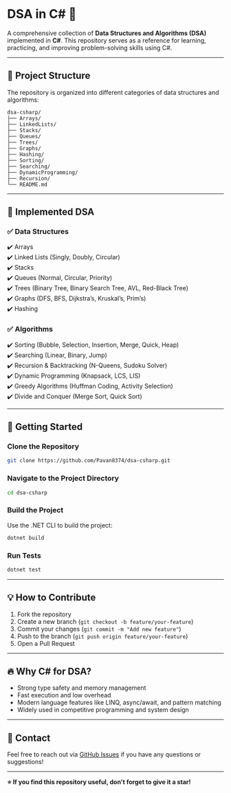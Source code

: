 # DSA in C# 🚀  
A comprehensive collection of **Data Structures and Algorithms (DSA)** implemented in **C#**. This repository serves as a reference for learning, practicing, and improving problem-solving skills using C#.

---

## 📂 **Project Structure**  
The repository is organized into different categories of data structures and algorithms:

```
dsa-csharp/
├── Arrays/
├── LinkedLists/
├── Stacks/
├── Queues/
├── Trees/
├── Graphs/
├── Hashing/
├── Sorting/
├── Searching/
├── DynamicProgramming/
├── Recursion/
└── README.md
```

---

## 🚀 **Implemented DSA**  
### ✅ **Data Structures**  
✔️ Arrays  
✔️ Linked Lists (Singly, Doubly, Circular)  
✔️ Stacks  
✔️ Queues (Normal, Circular, Priority)  
✔️ Trees (Binary Tree, Binary Search Tree, AVL, Red-Black Tree)  
✔️ Graphs (DFS, BFS, Dijkstra’s, Kruskal’s, Prim’s)  
✔️ Hashing  

### ✅ **Algorithms**  
✔️ Sorting (Bubble, Selection, Insertion, Merge, Quick, Heap)  
✔️ Searching (Linear, Binary, Jump)  
✔️ Recursion & Backtracking (N-Queens, Sudoku Solver)  
✔️ Dynamic Programming (Knapsack, LCS, LIS)  
✔️ Greedy Algorithms (Huffman Coding, Activity Selection)  
✔️ Divide and Conquer (Merge Sort, Quick Sort)  

---

## 🏁 **Getting Started**  
### **Clone the Repository**  
```bash
git clone https://github.com/Pavan8374/dsa-csharp.git
```

### **Navigate to the Project Directory**  
```bash
cd dsa-csharp
```

### **Build the Project**  
Use the .NET CLI to build the project:  
```bash
dotnet build
```

### **Run Tests**  
```bash
dotnet test
```

---

## 💡 **How to Contribute**  
1. Fork the repository  
2. Create a new branch (`git checkout -b feature/your-feature`)  
3. Commit your changes (`git commit -m "Add new feature"`)  
4. Push to the branch (`git push origin feature/your-feature`)  
5. Open a Pull Request  

---

## 🔥 **Why C# for DSA?**  
- Strong type safety and memory management  
- Fast execution and low overhead  
- Modern language features like LINQ, async/await, and pattern matching  
- Widely used in competitive programming and system design  

---

## 📌 **Contact**  
Feel free to reach out via [GitHub Issues](https://github.com/Pavan8374/dsa-csharp/issues) if you have any questions or suggestions!  

---

**⭐ If you find this repository useful, don't forget to give it a star!**

